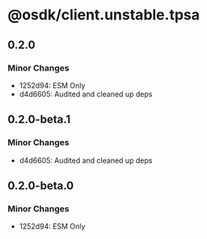 # @osdk/client.unstable.tpsa

## 0.2.0

### Minor Changes

- 1252d94: ESM Only
- d4d6605: Audited and cleaned up deps

## 0.2.0-beta.1

### Minor Changes

- d4d6605: Audited and cleaned up deps

## 0.2.0-beta.0

### Minor Changes

- 1252d94: ESM Only
